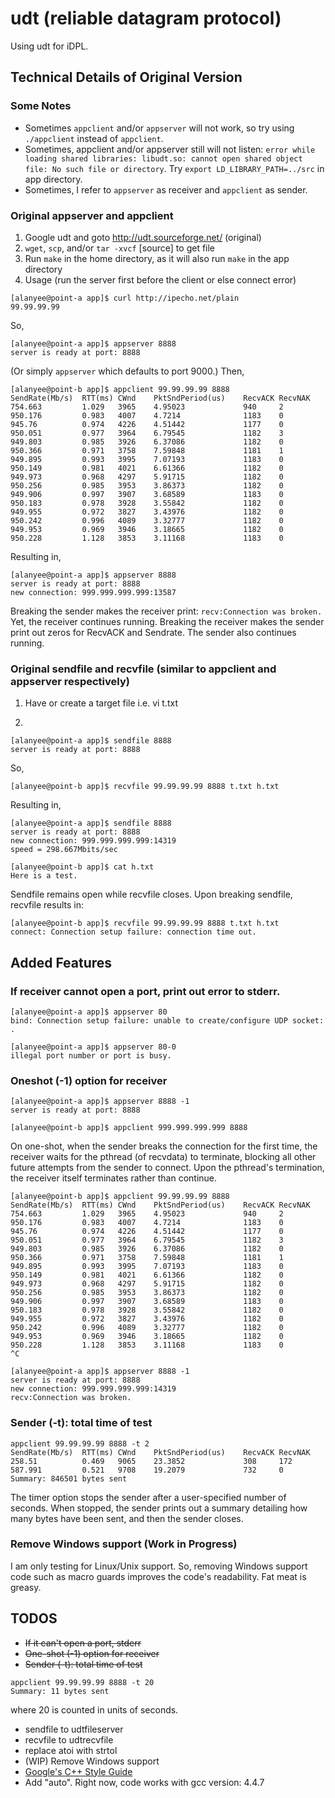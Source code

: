 udt (reliable datagram protocol)
=========================

Using udt for iDPL.

## Technical Details of Original Version

### Some Notes

* Sometimes `appclient` and/or `appserver` will not work, so try using 
`./appclient` instead of `appclient`.
* Sometimes, appclient and/or appserver still will not listen: 
`error while loading shared libraries: libudt.so: cannot open shared object file: No such file or directory`.
Try `export LD_LIBRARY_PATH=../src` in app directory.
* Sometimes, I refer to `appserver` as receiver and `appclient` as sender.

### Original appserver and appclient

1. Google udt and goto http://udt.sourceforge.net/ (original)
2. `wget`, `scp`, and/or `tar -xvcf` [source] to get file
3. Run `make` in the home directory, as it will also run `make` in the app directory
4. Usage (run the server first before the client or else connect  error)
```
[alanyee@point-a app]$ curl http://ipecho.net/plain
99.99.99.99
```
So,
```
[alanyee@point-a app]$ appserver 8888
server is ready at port: 8888
```
(Or simply `appserver` which defaults to port 9000.) Then,
```
[alanyee@point-b app]$ appclient 99.99.99.99 8888
SendRate(Mb/s)	RTT(ms)	CWnd	PktSndPeriod(us)	RecvACK	RecvNAK
754.663			1.029	3965	4.95023				940		2
950.176			0.983	4007	4.7214				1183	0
945.76			0.974	4226	4.51442				1177	0
950.051			0.977	3964	6.79545				1182	3
949.803			0.985	3926	6.37086				1182	0
950.366			0.971	3758	7.59848				1181	1
949.895			0.993	3995	7.07193				1183	0
950.149			0.981	4021	6.61366				1182	0
949.973			0.968	4297	5.91715				1182	0
950.256			0.985	3953	3.86373				1182	0
949.906			0.997	3907	3.68589				1183	0
950.183			0.978	3928	3.55842				1182	0
949.955			0.972	3827	3.43976				1182	0
950.242			0.996	4089	3.32777				1182	0
949.953			0.969	3946	3.18665				1182	0
950.228			1.128	3853	3.11168				1183	0
```
Resulting in,
```
[alanyee@point-a app]$ appserver 8888
server is ready at port: 8888
new connection: 999.999.999.999:13587
```

Breaking the sender makes the receiver print: `recv:Connection was broken.` 
Yet, the receiver continues running. Breaking the receiver makes the sender 
print out zeros for RecvACK and Sendrate. The sender also continues running.

### Original sendfile and recvfile (similar to appclient and appserver respectively)

1. Have or create a target file i.e. 
vi t.txt

2.
``` 
[alanyee@point-a app]$ sendfile 8888
server is ready at port: 8888
```
So,

`[alanyee@point-b app]$ recvfile 99.99.99.99 8888 t.txt h.txt`

Resulting in,
```
[alanyee@point-a app]$ sendfile 8888
server is ready at port: 8888
new connection: 999.999.999.999:14319
speed = 298.667Mbits/sec

[alanyee@point-b app]$ cat h.txt
Here is a test.
```

Sendfile remains open while recvfile closes. 
Upon breaking sendfile, recvfile results in:
```
[alanyee@point-b app]$ recvfile 99.99.99.99 8888 t.txt h.txt
connect: Connection setup failure: connection time out.
```

## Added Features
### If receiver cannot open a port, print out error to stderr.
```
[alanyee@point-a app]$ appserver 80
bind: Connection setup failure: unable to create/configure UDP socket: .

[alanyee@point-a app]$ appserver 80-0
illegal port number or port is busy.
```

### Oneshot (-1) option for receiver
```
[alanyee@point-a app]$ appserver 8888 -1
server is ready at port: 8888

[alanyee@point-b app]$ appclient 999.999.999.999 8888
```

On one-shot, when the sender breaks the connection for the first time, the 
receiver waits for the pthread (of recvdata) to terminate, blocking all other 
future attempts from the sender to connect. Upon the pthread's termination, 
the receiver itself terminates rather than continue.

```
[alanyee@point-b app]$ appclient 99.99.99.99 8888
SendRate(Mb/s)	RTT(ms)	CWnd	PktSndPeriod(us)	RecvACK	RecvNAK
754.663			1.029	3965	4.95023				940		2
950.176			0.983	4007	4.7214				1183	0
945.76			0.974	4226	4.51442				1177	0
950.051			0.977	3964	6.79545				1182	3
949.803			0.985	3926	6.37086				1182	0
950.366			0.971	3758	7.59848				1181	1
949.895			0.993	3995	7.07193				1183	0
950.149			0.981	4021	6.61366				1182	0
949.973			0.968	4297	5.91715				1182	0
950.256			0.985	3953	3.86373				1182	0
949.906			0.997	3907	3.68589				1183	0
950.183			0.978	3928	3.55842				1182	0
949.955			0.972	3827	3.43976				1182	0
950.242			0.996	4089	3.32777				1182	0
949.953			0.969	3946	3.18665				1182	0
950.228			1.128	3853	3.11168				1183	0
^C

[alanyee@point-a app]$ appserver 8888 -1
server is ready at port: 8888
new connection: 999.999.999.999:14319
recv:Connection was broken.
```
### Sender (-t): total time of test
```
appclient 99.99.99.99 8888 -t 2 
SendRate(Mb/s)	RTT(ms)	CWnd	PktSndPeriod(us)	RecvACK	RecvNAK
258.51          0.469   9065    23.3852             308     172
587.991         0.521   9708    19.2079             732     0
Summary: 846501 bytes sent
```
The timer option stops the sender after a user-specified number of seconds. 
When stopped, the sender prints out a summary detailing how many bytes have 
been sent, and then the sender closes.

### Remove Windows support (Work in Progress)
I am only testing for Linux/Unix support. So, removing Windows support code 
such as macro guards improves the code's readability. Fat meat is greasy.

## TODOS
* ~~If it can't open a port, stderr~~
* ~~One-shot (-1) option for receiver~~
* ~~Sender (-t): total time of test~~
```
appclient 99.99.99.99 8888 -t 20 
Summary: 11 bytes sent
```
where 20 is counted in units of seconds.

* sendfile to udtfileserver
* recvfile to udtrecvfile
* replace atoi with strtol
* (WIP) Remove Windows support
* [Google's C++ Style Guide](https://google.github.io/styleguide/cppguide.html)
* Add "auto". Right now, code works with gcc version: 4.4.7
